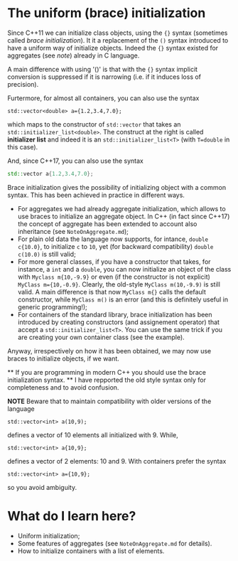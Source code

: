 # The uniform (brace) initialization #

Since C++11 we can initialize class objects, using the `{}` syntax (sometimes called *brace initialization*).  It
it a replacement of the `()` syntax introduced to have a uniform way of initialize objects. Indeed the `{}` syntax existed for
aggregates (see *note*) already in C language. 


A main difference with using '()' is that with the
`{}` syntax implicit conversion is suppressed if it is narrowing (i.e. if it induces loss of precision).

Furtermore, for almost all containers, you can also use the syntax
```
std::vector<double> a={1.2,3.4,7.0};
```
which maps to the constructor of `std::vector` that takes an `std::initializer_list<double>`.
The construct at the right is called **initializer list** and indeed it is an `std::initializer_list<T>` (with `T=double` in this case).

And, since C++17, you can also use the syntax

```c++
std::vector a{1.2,3.4,7.0};
```
Brace initialization gives the possibility of initializing object with a common syntax. This has been achieved in practice in different ways.

- For aggregates  we had already aggregate initialization, which allows to use braces to initialize an aggregate object. In C++ (in fact since C++17) the concept of aggregate has been extended to account also inheritance (see `NoteOnAggregate.md`);
- For plain old data the language now supports, for intance, `double c{10.0}`, to initialize `c` to `10`, yet (for backward compatibility) `double c(10.0)` is still valid;
- For more general classes, if you have a constructor that takes, for instance, a `int` and a `double`, you can now initialize an object of the class with `Myclass m{10,-9.9}` or even (if the constructor is not explicit)
`MyClass m={10,-0.9}`. Clearly, the old-style `MyClass m(10,-9.9)` is still valid. A main difference is that now `MyClass m{}` calls the default constructor, while `MyClass m()` is an error (and this is definitely  useful in generic programming!);
- For containers of the standard library, brace initialization has been introduced by creating constructors (and assignement operator) that accept a `std::initializer_list<T>`. You can use the same trick if you are creating your own container class (see the example).

Anyway, irrespectively on how it has been obtained, we may now use braces to initialize objects, if we want.

** If you are programming in modern C++ you should use the brace initialization syntax. ** I have repported the old style syntax only for completeness and to avoid confusion. 

**NOTE** Beware that to maintain compatibility with older versions of the language
```
std::vector<int> a(10,9);
```
defines a vector of 10 elements all initialized with 9. While,
```
std::vector<int> a{10,9};
```
defines a vector of 2 elements: 10 and 9.  With containers prefer the syntax
```
std::vector<int> a={10,9};
```
so you avoid ambiguity.


# What do I learn here? #
- Uniform initialization;
- Some features of aggregates (see `NoteOnAggregate.md` for details).
- How to initialize containers with a list of elements.
